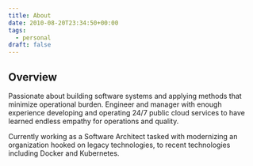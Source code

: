 ```yaml
---
title: About
date: 2010-08-20T23:34:50+00:00
tags:
  - personal
draft: false
---
```



## Overview

Passionate about building software systems and applying methods that minimize
operational burden. Engineer and manager with enough experience developing and
operating 24/7 public cloud services to have learned endless empathy for
operations and quality.

Currently working as a Software Architect tasked with modernizing an
organization hooked on legacy technologies, to recent technologies including
Docker and Kubernetes.
